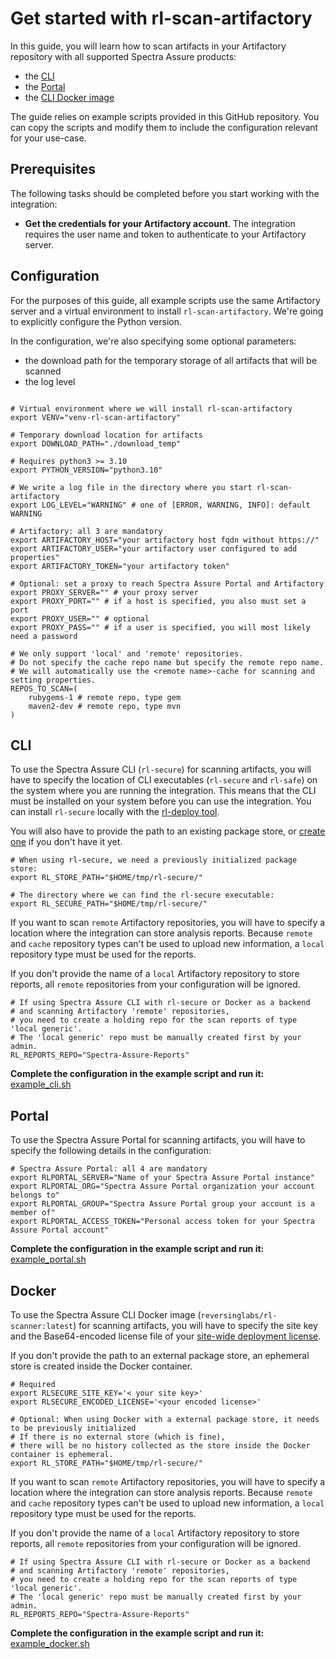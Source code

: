 # Get started with rl-scan-artifactory

In this guide, you will learn how to scan artifacts in your Artifactory repository with all supported Spectra Assure products:

- the [CLI](#CLI)
- the [Portal](#Portal)
- the [CLI Docker image](#Docker)

The guide relies on example scripts provided in this GitHub repository.
You can copy the scripts and modify them to include the configuration relevant for your use-case.


## Prerequisites

The following tasks should be completed before you start working with the integration:

- **Get the credentials for your Artifactory account**. The integration requires the user name and token to authenticate to your Artifactory server.


## Configuration

For the purposes of this guide, all example scripts use the same Artifactory server and a virtual environment to install `rl-scan-artifactory`.
We're going to explicitly configure the Python version.

In the configuration, we're also specifying some optional parameters:

- the download path for the temporary storage of all artifacts that will be scanned
- the log level

```shell

# Virtual environment where we will install rl-scan-artifactory
export VENV="venv-rl-scan-artifactory"

# Temporary download location for artifacts
export DOWNLOAD_PATH="./download_temp"

# Requires python3 >= 3.10
export PYTHON_VERSION="python3.10"

# We write a log file in the directory where you start rl-scan-artifactory
export LOG_LEVEL="WARNING" # one of [ERROR, WARNING, INFO]: default WARNING

# Artifactory: all 3 are mandatory
export ARTIFACTORY_HOST="your artifactory host fqdn without https://"
export ARTIFACTORY_USER="your artifactory user configured to add properties"
export ARTIFACTORY_TOKEN="your artifactory token"

# Optional: set a proxy to reach Spectra Assure Portal and Artifactory
export PROXY_SERVER="" # your proxy server
export PROXY_PORT="" # if a host is specified, you also must set a port
export PROXY_USER="" # optional
export PROXY_PASS="" # if a user is specified, you will most likely need a password

# We only support 'local' and 'remote' repositories.
# Do not specify the cache repo name but specify the remote repo name.
# We will automatically use the <remote name>-cache for scanning and setting properties.
REPOS_TO_SCAN=(
    rubygems-1 # remote repo, type gem
    maven2-dev # remote repo, type mvn
)
```

## CLI

To use the Spectra Assure CLI (`rl-secure`) for scanning artifacts, you will have to specify the location of CLI executables (`rl-secure` and `rl-safe`) on the system where you are running the integration.
This means that the CLI must be installed on your system before you can use the integration.
You can install `rl-secure` locally with the [rl-deploy tool](https://docs.secure.software/cli/deployment/rl-deploy-quick-start).

You will also have to provide the path to an existing package store, or [create one](https://docs.secure.software/cli/commands/init) if you don't have it yet.

```shell
# When using rl-secure, we need a previously initialized package store:
export RL_STORE_PATH="$HOME/tmp/rl-secure/"

# The directory where we can find the rl-secure executable:
export RL_SECURE_PATH="$HOME/tmp/rl-secure/"
```

If you want to scan `remote` Artifactory repositories, you will have to specify a location where the integration can store analysis reports.
Because `remote` and `cache` repository types can't be used to upload new information, a `local` repository type must be used for the reports.

If you don't provide the name of a `local` Artifactory repository to store reports, all `remote` repositories from your configuration will be ignored.

```shell
# If using Spectra Assure CLI with rl-secure or Docker as a backend
# and scanning Artifactory 'remote' repositories,
# you need to create a holding repo for the scan reports of type 'local generic'.
# The 'local generic' repo must be manually created first by your admin.
RL_REPORTS_REPO="Spectra-Assure-Reports"
```

**Complete the configuration in the example script and run it:** [example_cli.sh](./doc/example_cli.sh)


## Portal

To use the Spectra Assure Portal for scanning artifacts, you will have to specify the following details in the configuration:

```shell
# Spectra Assure Portal: all 4 are mandatory
export RLPORTAL_SERVER="Name of your Spectra Assure Portal instance"
export RLPORTAL_ORG="Spectra Assure Portal organization your account belongs to"
export RLPORTAL_GROUP="Spectra Assure Portal group your account is a member of"
export RLPORTAL_ACCESS_TOKEN="Personal access token for your Spectra Assure Portal account"
```

**Complete the configuration in the example script and run it:** [example_portal.sh](./doc/example_portal.sh)


## Docker

To use the Spectra Assure CLI Docker image (`reversinglabs/rl-scanner:latest`) for scanning artifacts, you will have to specify the site key and the Base64-encoded license file of your [site-wide deployment license](https://docs.secure.software/cli/licensing-guide#site-wide-deployment-license).

If you don't provide the path to an external package store, an ephemeral store is created inside the Docker container.

```shell
# Required
export RLSECURE_SITE_KEY='< your site key>'
export RLSECURE_ENCODED_LICENSE='<your encoded license>'

# Optional: When using Docker with a external package store, it needs to be previously initialized
# If there is no external store (which is fine),
# there will be no history collected as the store inside the Docker container is ephemeral.
export RL_STORE_PATH="$HOME/tmp/rl-secure/"
```

If you want to scan `remote` Artifactory repositories, you will have to specify a location where the integration can store analysis reports.
Because `remote` and `cache` repository types can't be used to upload new information, a `local` repository type must be used for the reports.

If you don't provide the name of a `local` Artifactory repository to store reports, all `remote` repositories from your configuration will be ignored.

```shell
# If using Spectra Assure CLI with rl-secure or Docker as a backend
# and scanning Artifactory 'remote' repositories,
# you need to create a holding repo for the scan reports of type 'local generic'.
# The 'local generic' repo must be manually created first by your admin.
RL_REPORTS_REPO="Spectra-Assure-Reports"
```

**Complete the configuration in the example script and run it:** [example_docker.sh](./doc/example_docker.sh)
